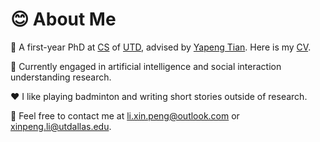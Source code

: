 # 😊 About Me

🏫 A first-year PhD at [CS](https://cs.utdallas.edu/) of [UTD](https://www.utdallas.edu/), advised by [Yapeng Tian](https://www.yapengtian.com/). Here is my [CV](./CV_XinpengLi_2024_Dec.pdf).

👀 Currently engaged in artificial intelligence and social interaction understanding research.

♥️ I like playing badminton and writing short stories outside of research.

📧 Feel free to contact me at [li.xin.peng@outlook.com](li.xin.peng@outlook.com) or [xinpeng.li@utdallas.edu](xinpeng.li@utdallas.edu).


